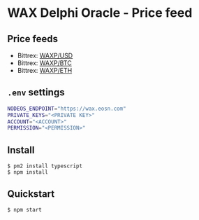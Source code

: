 # WAX Delphi Oracle - Price feed

## Price feeds

- Bittrex: [WAXP/USD](https://api.bittrex.com/v3/markets/WAXP-USD/ticker)
- Bittrex: [WAXP/BTC](https://api.bittrex.com/v3/markets/WAXP-BTC/ticker)
- Bittrex: [WAXP/ETH](https://api.bittrex.com/v3/markets/WAXP-ETH/ticker)

## `.env` settings

```bash
NODEOS_ENDPOINT="https://wax.eosn.com"
PRIVATE_KEYS="<PRIVATE KEY>"
ACCOUNT="<ACCOUNT>"
PERMISSION="<PERMISSION>"
```

## Install

```
$ pm2 install typescript
$ npm install
```

## Quickstart

```
$ npm start
```